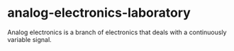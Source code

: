 # analog-electronics-laboratory
Analog electronics is a branch of electronics that deals with a continuously variable signal.

